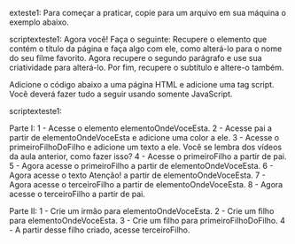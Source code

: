 exteste1: Para começar a praticar, copie para um arquivo em sua máquina o exemplo abaixo. 

<!-- <!DOCTYPE html>
<html>
  <body>
    <h2 id="page-title">Título</h2>
    <p id="paragraph">Dê uma cor para este parágrafo!</p>
    <h4 id="subtitle">Subtítulo</h4>
    <p id="second-paragraph">Segundo parágrafo!</p>

    <script>
      var paragraph = document.getElementById("paragraph");
      paragraph.style.color = "red";
    </script>
  </body>
</html> -->

scriptexteste1: Agora você! Faça o seguinte: Recupere o elemento que contém o título da página e faça algo com ele, como alterá-lo para o nome do seu filme favorito. Agora recupere o segundo parágrafo e use sua criatividade para alterá-lo. Por fim, recupere o subtítulo e altere-o também.


Adicione o código abaixo a uma página HTML e adicione uma tag script. Você deverá fazer tudo a seguir usando somente JavaScript.

<!-- <div id="paiDoPai">
  <div id="pai">
    <div id="primeiroFilho"></div>
    <div id="elementoOndeVoceEsta">
      <div id="primeiroFilhoDoFilho"></div>
      <div id="segundoEUltimoFilhoDoFilho"></div>
    </div>
    Atenção!
    <div id="terceiroFilho"></div>
    <div id="quartoEUltimoFilho"></div>
  </div>
</div> -->

scriptexteste1: 

Parte I: 
1 - Acesse o elemento elementoOndeVoceEsta. 
2 - Acesse pai a partir de elementoOndeVoceEsta e adicione uma color a ele. 
3 - Acesse o primeiroFilhoDoFilho e adicione um texto a ele. Você se lembra dos vídeos da aula anterior, como fazer isso? 
4 - Acesse o primeiroFilho a partir de pai. 
5 - Agora acesse o primeiroFilho a partir de elementoOndeVoceEsta.
6 - Agora acesse o texto Atenção! a partir de elementoOndeVoceEsta.
7 - Agora acesse o terceiroFilho a partir de elementoOndeVoceEsta.
8 - Agora acesse o terceiroFilho a partir de pai.

Parte II: 
1 - Crie um irmão para elementoOndeVoceEsta.
2 - Crie um filho para elementoOndeVoceEsta.
3 - Crie um filho para primeiroFilhoDoFilho.
4 - A partir desse filho criado, acesse terceiroFilho.



